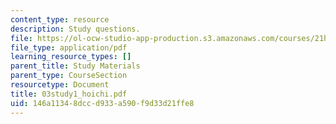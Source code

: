 ```yaml
---
content_type: resource
description: Study questions.
file: https://ol-ocw-studio-app-production.s3.amazonaws.com/courses/21h-522-japan-in-the-age-of-the-samurai-history-and-film-fall-2006/146a11348dccd933a590f9d33d21ffe8_03study1_hoichi.pdf
file_type: application/pdf
learning_resource_types: []
parent_title: Study Materials
parent_type: CourseSection
resourcetype: Document
title: 03study1_hoichi.pdf
uid: 146a1134-8dcc-d933-a590-f9d33d21ffe8
---
```

